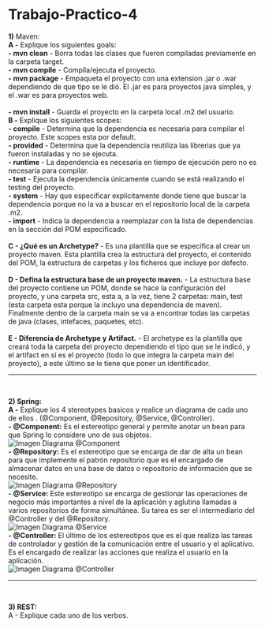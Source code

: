 # Trabajo-Practico-4
**1)** Maven: <br />
	**A -** Explique los siguientes goals: <br />
		**- mvn clean** - Borra todas las clases que fueron compiladas previamente en la carpeta target. <br />
		**- mvn compile** - Compila/ejecuta el proyecto. <br />
		**- mvn package** - Empaqueta el proyecto con una extension .jar o .war dependiendo de que tipo se le dió. El .jar es para proyectos java simples, y el .war es para proyectos web. <br /> <br />
		**- mvn install** - Guarda el proyecto en la carpeta local .m2 del usuario. <br />
	**B -** Explique los siguientes scopes: <br />
		**- compile** - Determina que la dependencia es necesaria para compilar el proyecto. Este scopes esta por default. <br />
		**- provided** - Determina que la dependencia reutiliza las librerias que ya fueron instaladas y no se ejecuta. <br />
		**- runtime** - La dependencia es necesaria en tiempo de ejecución pero no es necesaria para compilar. <br />
		**- test** - Ejecuta la dependencia únicamente cuando se está realizando el testing del proyecto. <br />
		**- system** - Hay que especificar explicitamente donde tiene que buscar la dependencia porque no la va a buscar en el repositorio local de la carpeta .m2. <br />
		**- import** - Indica la dependencia a reemplazar con la lista de dependencias en la sección <dependencyManagement> del POM especificado. <br /> <br />
	**C - ¿Qué es un Archetype?** - Es una plantilla que se especifica al crear un proyecto maven. Esta plantilla crea la estructura del proyecto, el contenido del POM, la estructura de carpetas y los ficheros que incluye por defecto. <br /> <br />
	**D - Defina la estructura base de un proyecto maven.** - La estructura base del proyecto contiene un POM, donde se hace la configuración del proyecto, y una carpeta src, esta a, a la vez, tiene 2 carpetas: main, test (esta carpeta esta porque la incluyo una dependencia de maven). Finalmente dentro de la carpeta main se va a encontrar todas las carpetas de java (clases, intefaces, paquetes, etc). <br /> <br />
	**E - Diferencia de Archetype y Artifact.** - El archetype es la plantilla que creará toda la carpeta del proyecto dependiendo el tipo que se le indicó, y el artifact en sí es el proyecto (todo lo que integra la carpeta main del proyecto), a este último se le tiene que poner un identificador. <br /> <hr /> <br />
	
**2) Spring:** <br />
	**A -** Explique los 4 stereotypes basicos y realice un diagrama de cada uno de ellos . (@Component, @Repository, @Service, @Controller). <br />
	**- @Component:** Es el estereotipo general y permite anotar un bean para que Spring lo considere uno de sus objetos. <br />
    ![Imagen Diagrama @Component](https://www.arquitecturajava.com/wp-content/uploads/SpringStereotypes.png) <br />
	**- @Repository:** Es el estereotipo que se encarga de dar de alta un bean para que implemente el patrón repositorio que es el encargado de almacenar datos en una base de datos o repositorio de información que se necesite. <br />
    ![Imagen Diagrama @Repository](https://www.arquitecturajava.com/wp-content/uploads/SpringStereotypesRepository.png) <br />
	**- @Service:** Este estereotipo se encarga de gestionar las operaciones de negocio más importantes a nivel de la aplicación y aglutina llamadas a varios repositorios de forma simultánea. Su tarea es ser el intermediario del @Controller y del @Repository. <br />
    ![Imagen Diagrama @Service](https://www.arquitecturajava.com/wp-content/uploads/SpringStereotypesService.png) <br />
	**- @Controller:** El último de los estereotipos que es el que realiza las tareas de controlador y gestión de la comunicación entre el usuario y el aplicativo. Es el encargado de realizar las acciones que realiza el usuario en la aplicación. <br />
    ![Imagen Diagrama @Controller](https://www.arquitecturajava.com/wp-content/uploads/SpringStereotypesController.png) <br /> <hr /> <br />

**3) REST:** <br />
	A - Explique cada uno de los verbos.
